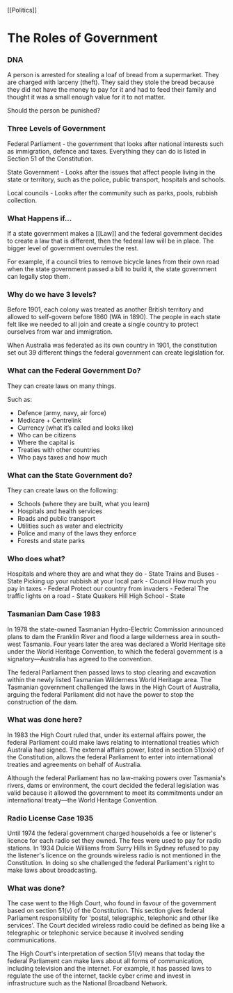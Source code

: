 [[Politics]]

# The Roles of Government

### DNA

A person is arrested for stealing a loaf of bread from a supermarket. They are charged with larceny (theft). They said they stole the bread because they did not have the money to pay for it and had to feed their family and thought it was a small enough value for it to not matter.

Should the person be punished?


### Three Levels of Government

Federal Parliament - the government that looks after national interests such as immigration, defence and taxes. Everything they can do is listed in Section 51 of the Constitution.

State Government - Looks after the issues that affect people living in the state or territory, such as the police, public transport, hospitals and schools.

Local councils - Looks after the community such as parks, pools, rubbish collection.

### What Happens if...

If a state government makes a [[Law]] and the federal government decides to create a law that is different, then the federal law will be in place. The bigger level of government overrules the rest.

For example, if a council tries to remove bicycle lanes from their own road when the state government passed a bill to build it, the state government can legally stop them.

### Why do we have 3 levels?

Before 1901, each colony was treated as another British territory and allowed to self-govern before 1860 (WA in 1890). The people in each state felt like we needed to all join and create a single country to protect ourselves from war and immigration. 

When Australia was federated as its own country in 1901, the constitution set out 39 different things the federal government can create legislation for.

### What can the Federal Government Do?

They can create laws on many things.

Such as:
- Defence (army, navy, air force)
- Medicare + Centrelink
- Currency (what it’s called and looks like)
- Who can be citizens
- Where the capital is
- Treaties with other countries
- Who pays taxes and how much


### What can the State Government do?

They can create laws on the following:
- Schools (where they are built, what you learn)
- Hospitals and health services
- Roads and public transport
- Utilities such as water and electricity
- Police and many of the laws they enforce
- Forests and state parks

### Who does what?

Hospitals and where they are and what they do - State
Trains and Buses - State
Picking up your rubbish at your local park - Council
How much you pay in taxes - Federal
Protect our country from invaders - Federal
The traffic lights on a road - State
Quakers Hill High School - State

### Tasmanian Dam Case 1983


In 1978 the state-owned Tasmanian Hydro-Electric Commission announced plans to dam the Franklin River and flood a large wilderness area in south-west Tasmania. Four years later the area was declared a World Heritage site under the World Heritage Convention, to which the federal government is a signatory—Australia has agreed to the convention.

The federal Parliament then passed laws to stop clearing and excavation within the newly listed Tasmanian Wilderness World Heritage area. The Tasmanian government challenged the laws in the High Court of Australia, arguing the federal Parliament did not have the power to stop the construction of the dam.

### What was done here?

In 1983 the High Court ruled that, under its external affairs power, the federal Parliament could make laws relating to international treaties which Australia had signed. The external affairs power, listed in section 51(xxix) of the Constitution, allows the federal Parliament to enter into international treaties and agreements on behalf of Australia.

Although the federal Parliament has no law-making powers over Tasmania's rivers, dams or environment, the court decided the federal legislation was valid because it allowed the government to meet its commitments under an international treaty—the World Heritage Convention.

### Radio License Case 1935

Until 1974 the federal government charged households a fee or listener's licence for each radio set they owned. The fees were used to pay for radio stations. In 1934 Dulcie Williams from Surry Hills in Sydney refused to pay the listener's licence on the grounds wireless radio is not mentioned in the Constitution. In doing so she challenged the federal Parliament's right to make laws about broadcasting.

### What was done?

The case went to the High Court, who found in favour
of the government based on section 51(v) of the Constitution. This section gives federal Parliament responsibility for 'postal, telegraphic, telephonic and other like services'. The Court decided wireless radio could be defined as being like a telegraphic or telephonic service because it involved sending communications.

  

The High Court's interpretation of section 51(v) means that today the federal Parliament can make laws about all forms of communication, including television and the internet. For example, it has passed laws to regulate the use of the internet, tackle cyber crime and invest in infrastructure such as the National Broadband Network.


